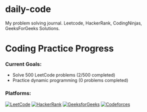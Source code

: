# daily-code
My problem solving journal. Leetcode, HackerRank, CodingNinjas, GeeksForGeeks Solutions.

# Coding Practice Progress
### Current Goals:
- Solve 500 LeetCode problems (2/500 completed)
- Practice dynamic programming (0 problems completed)

### Platforms:
[![LeetCode](https://img.shields.io/badge/LeetCode-%23FFA116.svg?style=for-the-badge&logo=LeetCode&logoColor=white)](https://leetcode.com/u/samruddhiselukar/)
[![HackerRank](https://img.shields.io/badge/HackerRank-%232EC866.svg?style=for-the-badge&logo=HackerRank&logoColor=white)]([https://www.hackerrank.com/your-profile-url](https://www.hackerrank.com/profile/samruddhiselukar))
[![GeeksforGeeks](https://img.shields.io/badge/GeeksforGeeks-%2300C853.svg?style=for-the-badge&logo=GeeksforGeeks&logoColor=white)]([https://auth.geeksforgeeks.org/user/your-profile-url](https://www.geeksforgeeks.org/user/samruddhiselukar/))
[![Codeforces](https://img.shields.io/badge/Codeforces-%231F8ACB.svg?style=for-the-badge&logo=Codeforces&logoColor=white)]([https://codeforces.com/profile/your-profile-url](https://codeforces.com/profile/_shaily_))
